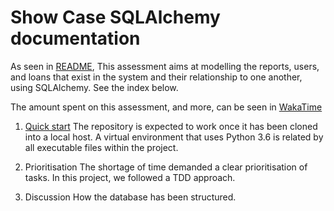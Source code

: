 # Show Case SQLAlchemy documentation
As seen in [README](README.md), This assessment aims at modelling the reports, users, and loans that exist in the system and their relationship to one another, using SQLAlchemy. See the index below.

The amount spent on this assessment, and more, can be seen in [WakaTime](https://wakatime.com/@87c944a3-0f51-4430-a9b3-a0166c995bb5/projects/bqfmzrummg?start=2017-07-20&end=2017-07-26)

1. [Quick start](docs/quickstart.md)
The repository is expected to work once it has been cloned into a local host. A virtual environment that uses Python 3.6 is related by all executable files within the project.

2. Prioritisation
The shortage of time demanded a clear prioritisation of tasks. In this project, we followed a TDD approach.

3. Discussion
How the database has been structured.
